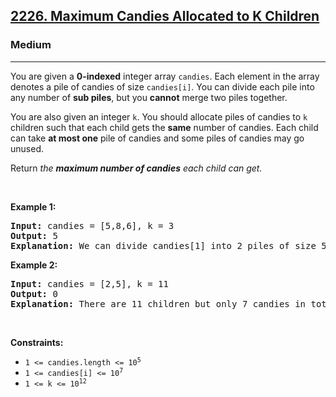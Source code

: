 <h2><a href="https://leetcode.com/problems/maximum-candies-allocated-to-k-children/description/">2226. Maximum Candies Allocated to K Children</a></h2><h3>Medium</h3><hr><p>You are given a <strong>0-indexed</strong> integer array <code>candies</code>. Each element in the array denotes a pile of candies of size <code>candies[i]</code>. You can divide each pile into any number of <strong>sub piles</strong>, but you <strong>cannot</strong> merge two piles together.</p>

<p>You are also given an integer <code>k</code>. You should allocate piles of candies to <code>k</code> children such that each child gets the <strong>same</strong> number of candies. Each child can take <strong>at most one</strong> pile of candies and some piles of candies may go unused.</p>

<p>Return <em>the <strong>maximum number of candies</strong> each child can get.</em></p>
<p>&nbsp;</p>
<p><strong class="example">Example 1:</strong></p>

<pre>
<strong>Input:</strong> candies = [5,8,6], k = 3
<strong>Output:</strong> 5
<strong>Explanation:</strong> We can divide candies[1] into 2 piles of size 5 and 3, and candies[2] into 2 piles of size 5 and 1. We now have five piles of candies of sizes 5, 5, 3, 5, and 1. We can allocate the 3 piles of size 5 to 3 children. It can be proven that each child cannot receive more than 5 candies.
</pre>

<p><strong class="example">Example 2:</strong></p>

<pre>
<strong>Input:</strong> candies = [2,5], k = 11
<strong>Output:</strong> 0
<strong>Explanation:</strong> There are 11 children but only 7 candies in total, so it is impossible to ensure each child receives at least one candy. Thus, each child gets no candy and the answer is 0.
</pre>

<p>&nbsp;</p>
<p><strong>Constraints:</strong></p>

<ul>
	<li><code>1 &lt;= candies.length &lt;= 10<sup>5</sup></code></li>
	<li><code>1 &lt;= candies[i] &lt;= 10<sup>7</sup></code></li>
	<li><code>1 &lt;= k &lt;= 10<sup>12</sup></code></li>
</ul>
